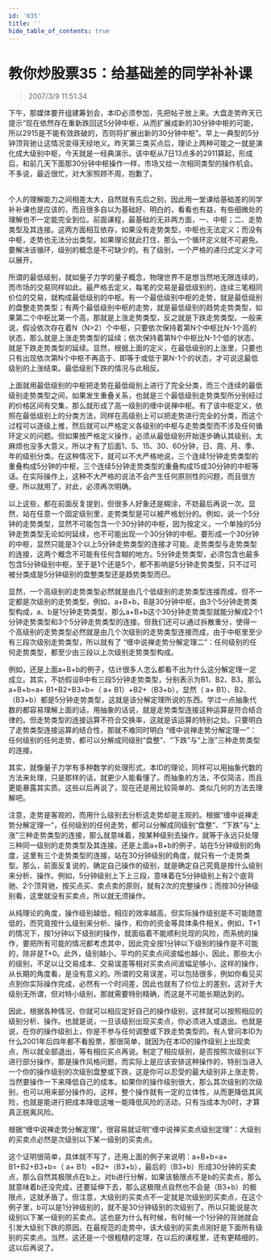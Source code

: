 ```yaml
---
id: '035'
title: ''
hide_table_of_contents: true
---
```


# 教你炒股票35：给基础差的同学补补课

> 2007/3/9 11:51:34

<div style={{color: '#FF0000', fontSize: '12pt', fontWeight: 'bold'}}>
下午，那媒体要开组建筹划会，本ID必须参加，先把帖子放上来。大盘走势昨天已提示“现在依然存在重新跌回这5分钟中枢，从而扩展成新的30分钟中枢的可能，所以2915是不能有效跌破的，否则将扩展出新的30分钟中枢”。早上一典型的5分钟顶背驰让这情况变得天经地义。昨天第三类买点后，理论上两种可能之一就是演化成大级别中枢，今天就是一经典演示。该中枢从7日13点多的2911算起，形成后，和前几天下面那30分钟中枢操作一样，市场又给一次相同类型的操作机会。不多说，最近很忙，对大家照顾不周，抱歉了。
</div><br/>

<div style={{fontSize: 'medium', fontWeight: 'normal'}}>

个人的理解能力之间相差太大，自然就有先后之别，因此用一堂课给基础差的同学补补课也是应该的，而且很多自以为基础好、明白的，看看也有益，有些细微处的理解也不一定能完全到位。前面课程，最基础的无非两方面，一、中枢；二、走势类型及其连接。这两方面相互依存，如果没有走势类型，中枢也无法定义；而没有中枢，走势也无法分出类型。如果理论就此打住，那么一个循环定义就不可避免。要解决该循环，级别的概念是不可缺少的。有了级别，一个严格的递归式定义才可以展开。

所谓的最低级别，就如量子力学的量子概念，物理世界不是想当然地无限连续的，而市场的交易同样如此。最严格去定义，每笔的交易是最低级别的，连续三笔相同价位的交易，就构成最低级别的中枢。有一个最低级别中枢的走势，就是最低级别的盘整走势类型；有两个最低级别中枢的走势，就是最低级别的趋势走势类型，如果第二个中枢比第一个高，那就是上涨走势类型，反之就是下跌走势类型。一般来说，假设依次存在着N（N>2）个中枢，只要依次保持着第N个中枢比N-1个高的状态，那么就是上涨走势类型的延续；依次保持着第N个中枢比N-1个低的状态，就是下跌走势类型的延续。显然，根据上面的定义，在最低级别的上涨里，只要也只有出现依次第N个中枢不再高于、即等于或低于第N-1个的状态，才可说这最低级别的上涨结束。最低级别下跌的情况与此相反。

上面就用最低级别的中枢把走势在最低级别上进行了完全分类，而三个连续的最低级别走势类型之间，如果发生重叠关系，也就是三个最低级别走势类型所分别经过的价格区间有交集，那么就形成了高一级别的缠中说禅中枢。有了该中枢定义，依照在最低级别上的分类方法，同样在高级别上可以把走势进行完全的分类，而这个过程可以逐级上推，然后就可以严格定义各级别的中枢与走势类型而不涉及任何循环定义的问题。但如果按严格定义操作，必须从最低级别开始逐步确认其级别，太麻烦也没多大意义，所以才有了后面1、5、15、30、60分钟，日、周、月、季、年的级别分类。在这种情况下，就可以不大严格地说，三个连续1分钟走势类型的重叠构成5分钟的中枢，三个连续5分钟走势类型的重叠构成15或30分钟的中枢等话。在实际操作上，这种不大严格的说法不会产生任何原则性的问题，而且很方便，所以就用了，对此，必须再次明确。

以上这些，都在前面反复提到，但很多人好象还是糊涂，不妨最后再说一次。显然，站在任意一个固定级别里，走势类型是可以被严格划分的。例如，说一个5分钟的走势类型，显然不可能包含一个30分钟的中枢，因为按定义，一个单独的5分钟走势类型无论如何延续，也不可能出现一个30分钟的中枢。要形成一个30分钟的中枢，显然只能是3个以上5分钟走势类型的连接才可能。走势类型与走势类型的连接，这两个概念不可能有任何含糊的地方。5分钟走势类型，必须包含也最多包含5分钟级别中枢，至于是1个还是5个，都不影响是5分钟走势类型，只不过可被分类成是5分钟级别的盘整类型还是趋势类型而已。

显然，一个高级别的走势类型必然就是由几个低级别的走势类型连接而成，但不一定都是次级别的走势类型，例如，a+B+b，B是30分钟中枢，由3个5分钟走势类型构成，a、b是1分钟走势类型，那么a+B+b这个30分钟走势类型就能分解成2个1分钟走势类型和3个5分钟走势类型的连接。但我们还可以通过拆散重分，使得一个高级别的走势类型必然就是由几个次级别的走势类型连接而成，由于中枢里至少有三段次级别走势类型，所以就有了 “缠中说禅走势分解定理二“：任何级别的任何走势类型，都至少由三段以上次级别走势类型构成。

例如，还是上面a+B+b的例子，估计很多人怎么都看不出为什么这分解定理一定成立。其实，不妨假设B中有三段5分钟走势类型，分别表示为B1、B2、B3，那么a+B+b=a+ B1+B2+B3+b=（ a+ B1）+B2+（B3+b），显然（ a+ B1）、B2、（B3+b）都是5分钟走势类型，这就是该分解定理所说的东西。学过一点抽象代数的都容易理解上面的话，用抽象的话说，就是走势类型连接这种运算是符合结合律的。但走势类型的连接运算不符合交换率，这就是该运算的特别之处。只要明白了走势类型连接运算的结合性，那就不难同时明白 “缠中说禅走势分解定理一”：任何级别的任何走势，都可以分解成同级别“盘整”、“下跌”与“上涨”三种走势类型的连接。

其实，就像量子力学有多种数学的处理形式，本ID的理论，同样可以用抽象代数的方法来处理，只是那样的话，就更少人能看懂了。而抽象的方法，不仅简洁，而且更能暴露其实质。这些以后再说了，现在还是用比较简单的、类似几何的方法去理解吧。

注意，走势是客观的，而用什么级别去分析这走势却是主观的。根据“缠中说禅走势分解定理一”，任何级别的任何走势，都可以分解成同级别“盘整”、“下跌”与“上涨”三种走势类型的连接，那么就意味着，按某种级别去操作，就等于永远只处理三种同一级别的走势类型及其连接。还是上面a+B+b的例子，站在5分钟级别的角度，这里有三个走势类型的连接，站在30分钟级别的角度，就只有一个走势类型。那么，前面反复说的，确定自己操作的级别，就是确定自己究竟是按什么级别来分析、操作。例如，5分钟级别上下上三段，意味着在5分钟级别上有2个底背驰、2个顶背驰，按买点买、卖点卖的原则，就有2次的完整操作；而按30分钟级别看，这里就没有买卖点，所以就无须操作。

从纯理论的角度，操作级别越低，相应的效率越高，但实际操作级别是不可能随意低的，而究竟按什么级别来分析、操作，和你的资金等具体条件相关。例如，T+1的情况下，按1分钟以下级别的操作，就面临着不能顺利兑现的风险，而系统的操作，要把所有可能的情况都考虑其中，因此完全按1分钟以下级别的操作是不可能的，除非是T+0。此外，级别越小，平均的买卖点间波幅也越小，因此，那些太小的级别，不足以让交易成本、交易误差等相对买卖点间波幅足够小，这样的操作，从长期的角度看，是没有意义的。所谓的交易误差，可以包括很多，例如你看见买点到你实际操作完成，必然有一个时间差，因此也就有了价位上的差别，这对于大级别无所谓，但对特小级别，那就需要特别精确，而这是不可能长期达到的。

因此，根据各种情况，你就可以相应定好自己的操作级别，这样就可以按照相应的级别分析、操作。也就是说，一旦该级别出现买卖点，你必须进入或退出。也就是说，在你的操作级别上，你是不参与任何调整或下跌走势类型的。有人曾问本ID为什么2001年后四年都不看股票，那很简单，就因为在本ID的操作级别上出现卖点，所以就全部退出，等有相应买点再说。制定了相应级别，是否按照次级别以下进行部分操作，那是操作风格问题，而实际上是应该安排这种操作的，特别当进入一个你的操作级别的次级别盘整或下跌，这是你可以忍受的最大级别非上涨走势，当然要操作一下来降低自己的成本。如果你的操作级别很大，那么其次级别的次级别，也可以用来部分操作的。这样，整个操作就有一定的立体性，从而更降低其风险，也就是能进行把成本降低这唯一能降低风险的活动，只有当成本为0时，才算真正脱离风险。

根据“缠中说禅走势分解定理”，很容易就证明“缠中说禅买卖点级别定理”：大级别的买卖点必然是次级别以下某一级别的买卖点。

这个证明很简单，具体就不写了，还用上面的例子来说明：a+B+b=a+ B1+B2+B3+b=（ a+ B1）+B2+（B3+b），最后的（B3+b）形成30分钟的买卖点，那么自然其极限点在b上，对b进行分解，如果该极限点不是b的买卖点，那么就意味着b还没完成，还要延伸下去，那么这极限点自然也不会是（B3+b）的极限点，这就矛盾了。但注意，大级别的买卖点不一定就是次级别的买卖点，在这个例子里，b可以是1分钟级别的，就不是30分钟级别的次级别了。所以只能说是次级别以下某一级别的买卖点。这也是为什么有时候，有时候一个1分钟的背驰就会引发大级别下跌的原因。在最规范的走势中，该大级别的买卖点刚好是下面所有级别的买卖点。当然，这还是一个很粗糙的定理，在以后的课程里，还有更精细的，这以后再说了。

</div>